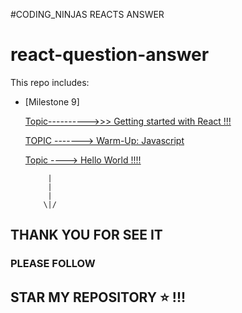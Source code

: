 #CODING_NINJAS REACTS ANSWER
# react-question-answer


This repo includes:
- [Milestone 9] 
 
  [Topic---------->>> Getting started with React !!!](https://github.com/bireswarghosh/react-question-answer/blob/main/Topic----------%3E%3E%3E%20Getting%20started%20with%20React%20!!!)

  [TOPIC -------> Warm-Up: Javascript](https://github.com/bireswarghosh/react-question-answer/blob/main/TOPIC%20-------%3E%20Warm-Up%3A%20Javascript)
 
   [Topic ----> Hello World !!!!](https://github.com/bireswarghosh/react-question-answer/blob/main/Topic%20----%3E%20Hello%20World%20!!!!)



           |
           |
           |
          \|/
          

## THANK YOU FOR SEE IT 
### PLEASE FOLLOW
## STAR MY REPOSITORY ⭐ !!!






 


